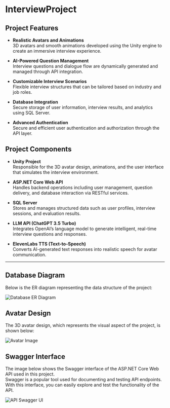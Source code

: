 # InterviewProject

## Project Features

- **Realistic Avatars and Animations**  
  3D avatars and smooth animations developed using the Unity engine to create an immersive interview experience.

- **AI-Powered Question Management**  
  Interview questions and dialogue flow are dynamically generated and managed through API integration.

- **Customizable Interview Scenarios**  
  Flexible interview structures that can be tailored based on industry and job roles.

- **Database Integration**  
  Secure storage of user information, interview results, and analytics using SQL Server.

- **Advanced Authentication**  
  Secure and efficient user authentication and authorization through the API layer.

## Project Components

- **Unity Project**  
  Responsible for the 3D avatar design, animations, and the user interface that simulates the interview environment.

- **ASP.NET Core Web API**  
  Handles backend operations including user management, question delivery, and database interaction via RESTful services.

- **SQL Server**  
  Stores and manages structured data such as user profiles, interview sessions, and evaluation results.

- **LLM API (ChatGPT 3.5 Turbo)**  
  Integrates OpenAI’s language model to generate intelligent, real-time interview questions and responses.

- **ElevenLabs TTS (Text-to-Speech)**  
  Converts AI-generated text responses into realistic speech for avatar communication.


---

## Database Diagram  
Below is the ER diagram representing the data structure of the project:

![Database ER Diagram](images/database_er_diagram.png)

## Avatar Design  
The 3D avatar design, which represents the visual aspect of the project, is shown below:

![Avatar Image](images/avatar.png)

## Swagger Interface  
The image below shows the Swagger interface of the ASP.NET Core Web API used in this project.  
Swagger is a popular tool used for documenting and testing API endpoints.  
With this interface, you can easily explore and test the functionality of the API.
  
![API Swagger UI](images/api.png)



